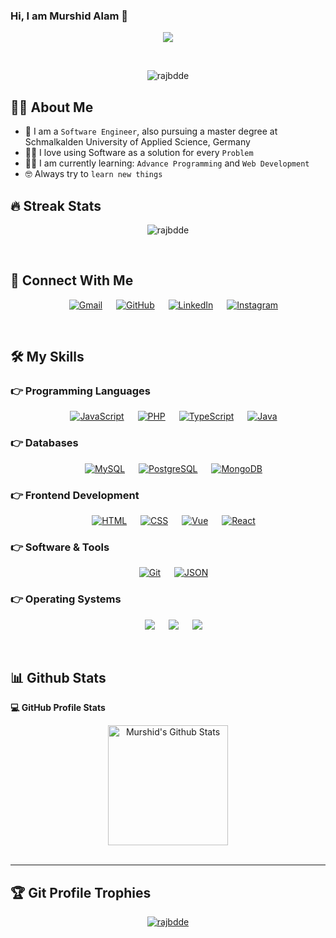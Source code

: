### Hi, I am Murshid Alam 👋

<p align="center">
    <a href="https://github.com/DenverCoder1/readme-typing-svg"><img src="https://readme-typing-svg.herokuapp.com?lines=Passionate+Self-Learner;Always%20learning%20new%20things&center=true&width=500&height=50"></a>
</p>
<br>

<p align="center"> 
    <img src="https://komarev.com/ghpvc/?username=rajbdde&label=Profile%20Views&color=0e75b6&style=plastic" alt="rajbdde" /> 
	<!-- <a href = "https://commits.top/bangladesh.html" target="_blank"><img src="https://enx6k5e0wh6seuv.m.pipedream.net/&style=plastic" alt="rajbdde" target="_blank"/></a> -->
</p>

## :sassy_man: About Me

- :school: I am a `Software Engineer`, also pursuing a master degree at Schmalkalden University of Applied Science, Germany
- :technologist: I love using Software as a solution for every `Problem`
- :student: I am currently learning: `Advance Programming` and `Web Development`
- :nerd_face: Always try to `learn new things`
  <br>

## 🔥 Streak Stats

<p align="center"><img src="https://github-readme-streak-stats.herokuapp.com/?user=rajbdde&theme=algolia" alt="rajbdde"/></p>
<br>

## 🤝 Connect With Me

<p align="center">
  &emsp;
	<a href="mailto:rajbdde@gmail.com"><img img src="https://img.shields.io/badge/gmail-%23EA4335.svg?style=plastic&logo=gmail&logoColor=white" alt="Gmail"/></a>
  &emsp;
	<a href="https://github.com/rajbdde"><img src="https://img.shields.io/badge/github-%23181717.svg?style=plastic&logo=github&logoColor=white" alt="GitHub"/></a>
  &emsp;
	<a href="https://www.linkedin.com/in/rajsuas/"><img src="https://img.shields.io/badge/linkedin-%230A66C2.svg?style=plastic&logo=linkedin&logoColor=white" alt="LinkedIn"/></a>
  &emsp;
	<a href="https://www.instagram.com/murschid_/"><img src="https://img.shields.io/badge/instagram-%23E4405F.svg?style=plastic&logo=instagram&logoColor=white" alt="Instagram"/></a>
</p>
<br>

## 🛠️ My Skills

### 👉 Programming Languages

<p align="center"> 
  &emsp;
    <a href="https://developer.mozilla.org/en-US/docs/Web/JavaScript" target="_blank"><img alt="JavaScript" src="https://img.shields.io/badge/JavaScript%20-%23F7DF1E.svg?style=plastic&logo=javascript&logoColor=black"></a>
  &emsp;
    <a href="https://www.php.net" target="_blank"><img alt="PHP" src="https://img.shields.io/badge/PHP-777BB4?style=plastic&logo=php&logoColor=white"></a>
  &emsp;
    <a href="https://www.typescriptlang.org" target="_blank"><img alt="TypeScript" src="https://img.shields.io/badge/TypeScript-007ACC?style=plastic&logo=typescript&logoColor=white"></a>
  &emsp;
    <a href="https://www.java.com/en" target="_blank"><img alt="Java" src="https://img.shields.io/badge/Java-ED8B00?style=plastic&logo=openjdk&logoColor=white"></a>
</p>

### 👉 Databases

<p align="center"> 
  &emsp;
  	<a href="https://www.mysql.com" target="_blank"><img alt="MySQL" src="https://img.shields.io/badge/MySQL-005C84?style=plastic&logo=mysql&logoColor=white"></a>
  &emsp;
  	<a href="https://www.postgresql.org" target="_blank"><img alt="PostgreSQL" src="https://img.shields.io/badge/PostgreSQL-316192?style=plastic&logo=postgresql&logoColor=white"></a>
  &emsp;
  	<a href="https://www.mongodb.com" target="_blank"><img alt="MongoDB" src="https://img.shields.io/badge/MongoDB-4EA94B?style=plastic&logo=mongodb&logoColor=white"></a>
</p>

### 👉 Frontend Development

<p align="center"> 
  &emsp; 
  	<a href="https://www.w3.org/html/" target="_blank"><img alt="HTML" src="https://img.shields.io/badge/HTML5%20-%23E34F26.svg?style=plastic&logo=html5&logoColor=white"></a>   
  &emsp;
  	<a href="https://www.w3schools.com/css/" target="_blank"><img alt="CSS" src="https://img.shields.io/badge/CSS%20-%231572B6.svg?style=plastic&logo=css3&logoColor=white"></a>
  &emsp;
  	<a href="https://vuejs.org" target="_blank"><img alt="Vue" src="https://img.shields.io/badge/Vue.js-35495E?style=plastic&logo=vue.js&logoColor=4FC08D"></a>
  &emsp;
  	<a href="https://reactjs.org" target="_blank"><img alt="React" src="https://img.shields.io/badge/React-20232A?style=plastic&logo=react&logoColor=61DAFB"></a>
</p>

### 👉 Software & Tools

<p align="center">
  &emsp;
    <a href="#"><img alt="Git" src="https://img.shields.io/badge/Git%20-%23F05033.svg?style=plastic&logo=git&logoColor=white"></a>
  &emsp;
    <a href="#"><img alt="JSON" img src="https://img.shields.io/badge/json-%23000000.svg?style=plastic&logo=json&logoColor=white"></a>
</p>

### 👉 Operating Systems

<p align="center">
  &emsp;
    <a href="#"><img src="https://img.shields.io/badge/Windows-0078D6?style=plastic&logo=windows&logoColor=white"></a>
  &emsp;
    <a href="#"><img src="https://img.shields.io/badge/mac%20os-000000?style=plastic&logo=apple&logoColor=whit"></a>
  &emsp;
    <a href="#"><img src="https://img.shields.io/badge/Linux-FCC624?style=plastic&logo=linux&logoColor=black"></a>
</p>
<br/>

## 📊 Github Stats

<b>💻 GitHub Profile Stats</b>
<br/>

<p align="center"><a href="https://github.com/anuraghazra/github-readme-stats"><img alt="Murshid's Github Stats" src="https://github-readme-stats.vercel.app/api?username=rajbdde&show_icons=true&count_private=true&theme=algolia" height="192px"/></a>
<br/>
&nbsp;
</p>

---

<!-- <b>⚡ Recent GitHub Activity</b>
<a href="https://github.com/rajbdde"><img alt="Murshid's Activity Graph" src="https://activity-graph.herokuapp.com/graph?username=rajbdde&custom_title=Murshid's%20Contribution%20Graph&theme=react-dark" /></a>
<br/> -->

## :trophy: Git Profile Trophies
<p align="center"> <a href="https://github.com/ryo-ma/github-profile-trophy"><img src="https://github-profile-trophy.vercel.app/?username=rajbdde&layout=compact&theme=algolia" alt="rajbdde" /></a></p>
<br/>





<!--
**rajbdde/rajbdde** is a ✨ _special_ ✨ repository because its `README.md` (this file) appears on your GitHub profile.

Here are some ideas to get you started:

- 🔭 I’m currently working on ...
- 🌱 I’m currently learning ...
- 👯 I’m looking to collaborate on ...
- 🤔 I’m looking for help with ...
- 💬 Ask me about ...
- 📫 How to reach me: ...
- 😄 Pronouns: ...
- ⚡ Fun fact: ...
-->

